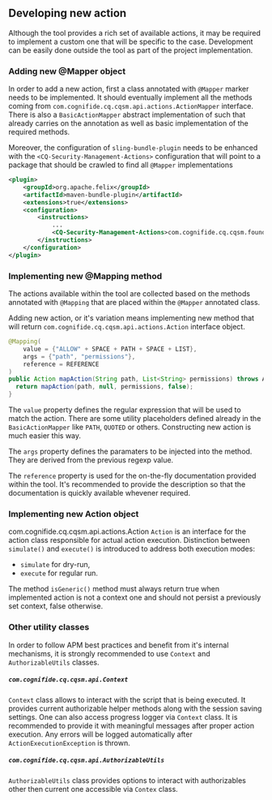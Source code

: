 ## Developing new action
Although the tool provides a rich set of available actions, it may be required to implement a custom one that will be specific to the case. Development can be easily done outside the tool as part of the project implementation.

### Adding new @Mapper object
In order to add a new action, first a class annotated with `@Mapper` marker needs to be implemented. It should eventually implement all the methods coming from `com.cognifide.cq.cqsm.api.actions.ActionMapper` interface. There is also a `BasicActionMapper` abstract implementation of such that already carries on the annotation as well as basic implementation of the required methods.

Moreover, the configuration of `sling-bundle-plugin` needs to be enhanced with the `<CQ-Security-Management-Actions>` configuration that will point to a package that should be crawled to find all `@Mapper` implementations

```xml
<plugin>
    <groupId>org.apache.felix</groupId>
    <artifactId>maven-bundle-plugin</artifactId>
    <extensions>true</extensions>
    <configuration>
        <instructions>
            ...
            <CQ-Security-Management-Actions>com.cognifide.cq.cqsm.foundation.actions</CQ-Security-Management-Actions>
        </instructions>
    </configuration>
</plugin>
```

### Implementing new @Mapping method
The actions available within the tool are collected based on the methods annotated with `@Mapping` that are placed within the `@Mapper` annotated class.

Adding new action, or it's variation means implementing new method that will return `com.cognifide.cq.cqsm.api.actions.Action` interface object.

```java
@Mapping(
    value = {"ALLOW" + SPACE + PATH + SPACE + LIST},
    args = {"path", "permissions"},
    reference = REFERENCE
)
public Action mapAction(String path, List<String> permissions) throws ActionCreationException {
  return mapAction(path, null, permissions, false);
}
```

The `value` property defines the regular expression that will be used to match the action. There are some utility placeholders defined already in the `BasicActionMapper` like `PATH`, `QUOTED` or others. Constructing new action is much easier this way.

The `args` property defines the paramaters to be injected into the method. They are derived from the previous regexp value.

The `reference` property is used for the on-the-fly documentation provided within the tool. It's recommended to provide the description so that the documentation is quickly available whevener required.

### Implementing new Action object
com.cognifide.cq.cqsm.api.actions.Action
`Action` is an interface for the action class responsible for actual action execution. Distinction between `simulate()` and `execute()` is introduced to address both execution modes:
* `simulate` for dry-run,
* `execute` for regular run.

The method `isGeneric()` method must always return true when implemented action is not a context one and should not persist a previously set context, false otherwise.

### Other utility classes
In order to follow APM best practices and benefit from it's internal mechanisms, it is strongly recommended to use `Context` and `AuthorizableUtils` classes.

##### `com.cognifide.cq.cqsm.api.Context`
`Context` class allows to interact with the script that is being executed. It provides current authorizable helper methods along with the session saving settings.
One can also access progress logger via `Context` class. It is recommended to provide it with meaningful messages after proper action execution. Any errors will be logged automatically after `ActionExecutionException` is thrown.

##### `com.cognifide.cq.cqsm.api.AuthorizableUtils`
`AuthorizableUtils` class provides options to interact with authorizables other then current one accessible via `Contex` class.
